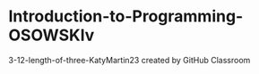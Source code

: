 # Introduction-to-Programming-OSOWSKIv
3-12-length-of-three-KatyMartin23 created by GitHub Classroom
